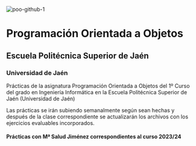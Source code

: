 ![poo-github-1](https://github.com/manuuvllgs/POO_UJA/assets/108551582/8814e08c-ca35-48b0-b735-10afd0dd88c0)

# Programación Orientada a Objetos
## Escuela Politécnica Superior de Jaén
### Universidad de Jaén

Prácticas de la asignatura Programación Orientada a Objetos del 1º Curso del grado en Ingeniería Informática en la Escuela Politécnica Superior de Jaén (Universidad de Jaén)

Las prácticas se irán subiendo semanalmente según sean hechas y después de la clase correspondiente se actualizarán los archivos con los ejercicios evaluables incorporados.

#### Prácticas con Mª Salud Jiménez correspondientes al curso 2023/24
